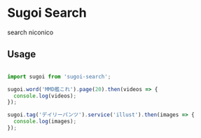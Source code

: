 # Sugoi Search

search niconico

## Usage

```js

import sugoi from 'sugoi-search';

sugoi.word('MMD艦これ').page(20).then(videos => {
  console.log(videos);
});

sugoi.tag('デイリーパンツ').service('illust').then(images => {
  console.log(images);
});

```
